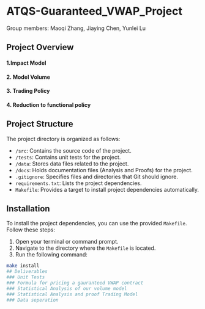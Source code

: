 # ATQS-Guaranteed_VWAP_Project
Group members: Maoqi Zhang, Jiaying Chen, Yunlei Lu


## Project Overview
#### 1.Impact Model
#### 2. Model Volume
#### 3. Trading Policy
#### 4. Reduction to functional policy

## Project Structure

The project directory is organized as follows:

- `/src`: Contains the source code of the project.
- `/tests`: Contains unit tests for the project.
- `/data`: Stores data files related to the project.
- `/docs`: Holds documentation files (Analysis and Proofs) for the project.
- `.gitignore`: Specifies files and directories that Git should ignore.
- `requirements.txt`: Lists the project dependencies.
- `Makefile`: Provides a target to install project dependencies automatically.

## Installation

To install the project dependencies, you can use the provided `Makefile`. Follow these steps:

1. Open your terminal or command prompt.
2. Navigate to the directory where the `Makefile` is located.
3. Run the following command:

```bash
make install
## Deliverables
### Unit Tests
### Formula for pricing a gauranteed VWAP contract
### Statistical Analysis of our volume model
### Statistical Analysis and proof Trading Model
### Data seperation 
